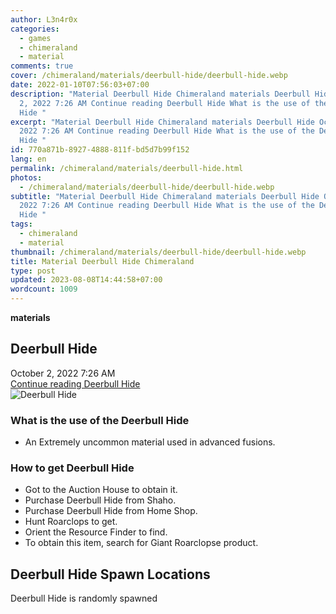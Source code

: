```yaml
---
author: L3n4r0x
categories:
  - games
  - chimeraland
  - material
comments: true
cover: /chimeraland/materials/deerbull-hide/deerbull-hide.webp
date: 2022-01-10T07:56:03+07:00
description: "Material Deerbull Hide Chimeraland materials Deerbull Hide October
  2, 2022 7:26 AM Continue reading Deerbull Hide What is the use of the Deerbull
  Hide "
excerpt: "Material Deerbull Hide Chimeraland materials Deerbull Hide October 2,
  2022 7:26 AM Continue reading Deerbull Hide What is the use of the Deerbull
  Hide "
id: 770a871b-8927-4888-811f-bd5d7b99f152
lang: en
permalink: /chimeraland/materials/deerbull-hide.html
photos:
  - /chimeraland/materials/deerbull-hide/deerbull-hide.webp
subtitle: "Material Deerbull Hide Chimeraland materials Deerbull Hide October 2,
  2022 7:26 AM Continue reading Deerbull Hide What is the use of the Deerbull
  Hide "
tags:
  - chimeraland
  - material
thumbnail: /chimeraland/materials/deerbull-hide/deerbull-hide.webp
title: Material Deerbull Hide Chimeraland
type: post
updated: 2023-08-08T14:44:58+07:00
wordcount: 1009
---
```


<link
  rel="stylesheet"
  href="https://rawcdn.githack.com/dimaslanjaka/Web-Manajemen/870a349/css/bootstrap-5-3-0-alpha3-wrapper.css"
/>
<section id="bootstrap-wrapper">
  <div data-bs-theme="dark">
    <div
      class="row g-0 border rounded overflow-hidden flex-md-row mb-4 shadow-sm position-relative bg-dark text-light"
    >
      <div class="col p-4 d-flex flex-column position-static">
        <strong class="d-inline-block mb-2 text-success">materials</strong>
        <h2 class="mb-0">Deerbull Hide</h2>
        <div class="mb-1 text-muted">October 2, 2022 7:26 AM</div>
        <a
          href="/chimeraland/materials/deerbull-hide.html"
          class="stretched-link d-none text-primary"
          >Continue reading Deerbull Hide</a
        >
      </div>
      <div class="col-auto d-none d-md-block d-lg-block">
        <img
          src="https://www.webmanajemen.com/chimeraland/materials/deerbull-hide/deerbull-hide.webp"
          alt="Deerbull Hide"
        />
      </div>
    </div>
    <div class="row">
      <div class="col-lg-6 col-12 mb-2">
        <div class="card">
          <div class="card-body">
            <h3 class="card-title">What is the use of the Deerbull Hide</h3>
            <div class="card-text">
              <ul>
                <li>
                  An Extremely uncommon material used in advanced fusions.
                </li>
              </ul>
            </div>
          </div>
        </div>
      </div>
      <div class="col-lg-6 col-12 mb-2">
        <div class="card">
          <div class="card-body">
            <h3 class="card-title">How to get Deerbull Hide</h3>
            <div class="card-text">
              <ul>
                <li>Got to the Auction House to obtain it.</li>
                <li>Purchase Deerbull Hide from Shaho.</li>
                <li>Purchase Deerbull Hide from Home Shop.</li>
                <li>Hunt Roarclops to get.</li>
                <li>Orient the Resource Finder to find.</li>
                <li>
                  To obtain this item, search for Giant Roarclopse product.
                </li>
              </ul>
            </div>
          </div>
        </div>
      </div>
      <div class="col-12 mb-2">
        <h2>Deerbull Hide Spawn Locations</h2>
        <p>Deerbull Hide is randomly spawned</p>
      </div>
    </div>
  </div>
</section>